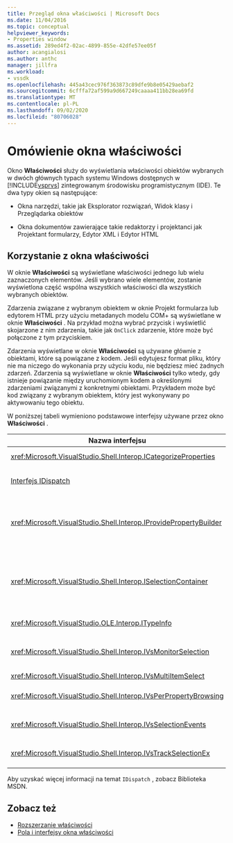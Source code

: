```yaml
---
title: Przegląd okna właściwości | Microsoft Docs
ms.date: 11/04/2016
ms.topic: conceptual
helpviewer_keywords:
- Properties window
ms.assetid: 289ed4f2-02ac-4899-855e-42dfe57ee05f
author: acangialosi
ms.author: anthc
manager: jillfra
ms.workload:
- vssdk
ms.openlocfilehash: 445a43cec976f363873c89dfe9b8e05429aebaf2
ms.sourcegitcommit: 6cfffa72af599a9d667249caaaa411bb28ea69fd
ms.translationtype: MT
ms.contentlocale: pl-PL
ms.lasthandoff: 09/02/2020
ms.locfileid: "80706028"
---
```

# <a name="properties-window-overview"></a>Omówienie okna właściwości
Okno **Właściwości** służy do wyświetlania właściwości obiektów wybranych w dwóch głównych typach systemu Windows dostępnych w [!INCLUDE[vsprvs](../../code-quality/includes/vsprvs_md.md)] zintegrowanym środowisku programistycznym (IDE). Te dwa typy okien są następujące:

- Okna narzędzi, takie jak Eksplorator rozwiązań, Widok klasy i Przeglądarka obiektów

- Okna dokumentów zawierające takie redaktorzy i projektanci jak Projektant formularzy, Edytor XML i Edytor HTML

## <a name="using-the-properties-window"></a>Korzystanie z okna właściwości
 W oknie **Właściwości** są wyświetlane właściwości jednego lub wielu zaznaczonych elementów. Jeśli wybrano wiele elementów, zostanie wyświetlona część wspólna wszystkich właściwości dla wszystkich wybranych obiektów.

 Zdarzenia związane z wybranym obiektem w oknie Projekt formularza lub edytorem HTML przy użyciu metadanych modelu COM+ są wyświetlane w oknie **Właściwości** . Na przykład można wybrać przycisk i wyświetlić skojarzone z nim zdarzenia, takie jak `OnClick` zdarzenie, które może być połączone z tym przyciskiem.

 Zdarzenia wyświetlane w oknie **Właściwości** są używane głównie z obiektami, które są powiązane z kodem. Jeśli edytujesz format pliku, który nie ma niczego do wykonania przy użyciu kodu, nie będziesz mieć żadnych zdarzeń. Zdarzenia są wyświetlane w oknie **Właściwości** tylko wtedy, gdy istnieje powiązanie między uruchomionym kodem a określonymi zdarzeniami związanymi z konkretnymi obiektami. Przykładem może być kod związany z wybranym obiektem, który jest wykonywany po aktywowaniu tego obiektu.

 W poniższej tabeli wymieniono podstawowe interfejsy używane przez okno **Właściwości** .

|Nazwa interfejsu|Opis|
|--------------------|-----------------|
|<xref:Microsoft.VisualStudio.Shell.Interop.ICategorizeProperties>|Zawiera listę kategorii w oknie **Właściwości** i mapuje każdą właściwość na kategorię.|
|[Interfejs IDispatch](/previous-versions/windows/desktop/api/oaidl/nn-oaidl-idispatch)|Uwidacznia metody i właściwości obiektu dla narzędzi programistycznych i innych aplikacji, które obsługują automatyzację.|
|<xref:Microsoft.VisualStudio.Shell.Interop.IProvidePropertyBuilder>|Zawiera przyciski wielokropka (...) o nazwie *konstruktory* otwierające modalne okna dialogowe systemu Windows zaimplementowane przez sam obiekt. Używane, gdy wartość nie jest łatwo wpisywana przez użytkownika w polu tekstowym. Na przykład może służyć do otwierania selektora kolorów, który określa wartość RGB.|
|<xref:Microsoft.VisualStudio.Shell.Interop.ISelectionContainer>|Zapewnia dostęp do obiektów używanych do aktualizowania informacji wyświetlanych w oknie **Właściwości** . <xref:Microsoft.VisualStudio.Shell.Interop.ISelectionContainer> Program jest implementowany przez pakietów VSPackage dla każdego okna, które zawiera obiekty możliwe do wybrania z powiązanymi właściwościami do wyświetlenia.|
|<xref:Microsoft.VisualStudio.OLE.Interop.ITypeInfo>|Zawiera informacje na temat typu obiektu, takiego jak metody interfejsu i pola struktury.|
|<xref:Microsoft.VisualStudio.Shell.Interop.IVsMonitorSelection>|Umożliwia pakietów VSPackage otrzymywanie powiadomień o zdarzeniach wyboru i pobieranie informacji o bieżącej hierarchii projektu, elemencie, wartości elementu i kontekście interfejsu użytkownika poleceń.|
|<xref:Microsoft.VisualStudio.Shell.Interop.IVsMultiItemSelect>|Zapewnia środowisko z dostępem do wielu zaznaczeń.|
|<xref:Microsoft.VisualStudio.Shell.Interop.IVsPerPropertyBrowsing>|Służy do udostępniania zlokalizowanych nazw na niektórych właściwościach wyświetlanych w oknie **Właściwości** .|
|<xref:Microsoft.VisualStudio.Shell.Interop.IVsSelectionEvents>|Powiadamia zarejestrowane pakietów VSPackage o zmianach w bieżącym zaznaczeniu, wartości elementu lub kontekście interfejsu użytkownika poleceń.|
|<xref:Microsoft.VisualStudio.Shell.Interop.IVsTrackSelectionEx>|Powiadamia środowisko o zmianie w bieżącym zaznaczeniu i zapewnia dostęp do hierarchii i informacji o elemencie odnoszących się do nowego zaznaczenia.|

 Aby uzyskać więcej informacji na temat `IDispatch` , zobacz Biblioteka MSDN.

## <a name="see-also"></a>Zobacz też
- [Rozszerzanie właściwości](../../extensibility/internals/extending-properties.md)
- [Pola i interfejsy okna właściwości](../../extensibility/internals/properties-window-fields-and-interfaces.md)
